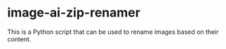# image-ai-zip-renamer
This is a Python script that can be used to rename images based on their content.
